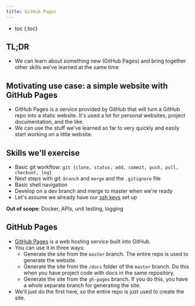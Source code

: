```yaml
---
title: GitHub Pages
---
```


* toc
{:toc}

## TL;DR

- We can learn about something new (GitHub Pages) and bring together other skills we've learned at the same time 

## Motivating use case: a simple website with GitHub Pages

- GitHub Pages is a service provided by GitHub that will turn a GitHub repo into a static website. It's used a lot for personal websites, project documentation, and the like.
- We can use the stuff we've learned so far to very quickly and easily start working on a little website.

## Skills we'll exercise

- Basic git workflow: `git {clone, status, add, commit, push, pull, checkout, log}`
- Next steps with git: `branch` and `merge` and the `.gitignore` file
- Basic shell navigation
- Develop on a dev branch and merge to master when we're ready
- Let's assume we already have our [ssh keys](keys.md) set up

**Out of scope**: Docker, APIs, unit testing, logging

## GitHub Pages

- [GitHub Pages](https://guides.github.com/features/pages/) is a web hosting service built into GitHub.
- You can use it in three ways:
    - Generate the site from the `master` branch. The entire repo is used to generate the website.
    - Generate the site from the `/docs` folder of the `master` branch. Do this when you have project code with docs in the same repository.
    - Generate the site from the `gh-pages` branch. If you do this, you have a whole separate branch for generating the site.
- We'll just do the first here, so the entire repo is just used to create the site.

